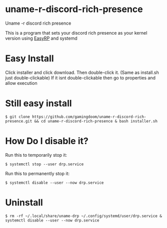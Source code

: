 # uname-r-discord-rich-presence
Uname -r discord rich presence


This is a program that sets your discord rich presence as your kernel version using [EasyRP](https://github.com/Pizzabelly/EasyRP) and systemd

# Easy Install

Click installer and click download. Then double-click it. (Same as install.sh just double-clickable) If it isnt double-clickable then go to properties and allow execution

# Still easy install
```
$ git clone https://github.com/gamingdoom/uname-r-discord-rich-presence.git && cd uname-r-discord-rich-presence & bash installer.sh
```

# How Do I disable it?
Run this to temporarily stop it:
```
$ systemctl stop --user drp.service
```
Run this to permanently stop it:
```
$ systemctl disable --user --now drp.service
```
# Uninstall
```
$ rm -rf ~/.local/share/uname-drp ~/.config/systemd/user/drp.service & systemctl disable --user --now drp.service
```
